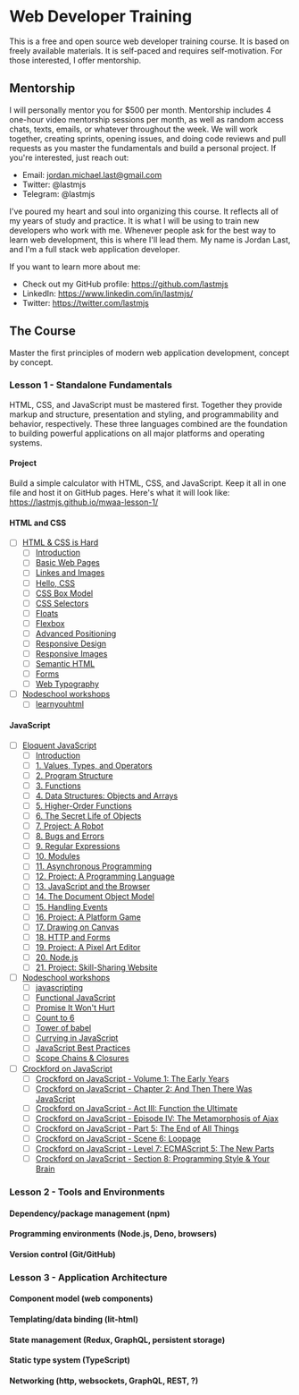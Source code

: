 # Web Developer Training

This is a free and open source web developer training course. It is based on freely available materials. It is self-paced and requires self-motivation. For those interested, I offer mentorship.

## Mentorship

I will personally mentor you for $500 per month. Mentorship includes 4 one-hour video mentorship sessions per month, as well as random access chats, texts, emails, or whatever throughout the week. We will work together, creating sprints, opening issues, and doing code reviews and pull requests as you master the fundamentals and build a personal project. If you're interested, just reach out:

* Email: jordan.michael.last@gmail.com
* Twitter: @lastmjs
* Telegram: @lastmjs

I've poured my heart and soul into organizing this course. It reflects all of my years of study and practice. It is what I will be using to train new developers who work with me. Whenever people ask for the best way to learn web development, this is where I'll lead them. My name is Jordan Last, and I'm a full stack web application developer.

If you want to learn more about me:

* Check out my GitHub profile: https://github.com/lastmjs
* LinkedIn: https://www.linkedin.com/in/lastmjs/
* Twitter: https://twitter.com/lastmjs

## The Course

Master the first principles of modern web application development, concept by concept.

### Lesson 1 - Standalone Fundamentals

HTML, CSS, and JavaScript must be mastered first. Together they provide markup and structure, presentation and styling, and programmability and behavior, respectively. These three languages combined are the foundation to building powerful applications on all major platforms and operating systems.

#### Project

Build a simple calculator with HTML, CSS, and JavaScript. Keep it all in one file and host it on GitHub pages. Here's what it will look like: https://lastmjs.github.io/mwaa-lesson-1/

#### HTML and CSS

- [ ] [HTML & CSS is Hard](https://internetingishard.com/html-and-css/)
  - [ ] [Introduction](https://internetingishard.com/html-and-css/introduction/)
  - [ ] [Basic Web Pages](https://internetingishard.com/html-and-css/basic-web-pages/)
  - [ ] [Linkes and Images](https://internetingishard.com/html-and-css/links-and-images/)
  - [ ] [Hello, CSS](https://internetingishard.com/html-and-css/hello-css/)
  - [ ] [CSS Box Model](https://internetingishard.com/html-and-css/css-box-model/)
  - [ ] [CSS Selectors](https://internetingishard.com/html-and-css/css-selectors/)
  - [ ] [Floats](https://internetingishard.com/html-and-css/floats/)
  - [ ] [Flexbox](https://internetingishard.com/html-and-css/flexbox/)
  - [ ] [Advanced Positioning](https://internetingishard.com/html-and-css/advanced-positioning/)
  - [ ] [Responsive Design](https://internetingishard.com/html-and-css/responsive-design/)
  - [ ] [Responsive Images](https://internetingishard.com/html-and-css/responsive-images/)
  - [ ] [Semantic HTML](https://internetingishard.com/html-and-css/semantic-html/)
  - [ ] [Forms](https://internetingishard.com/html-and-css/forms/)
  - [ ] [Web Typography](https://internetingishard.com/html-and-css/web-typography/)
  
- [ ] [Nodeschool workshops](https://nodeschool.io)
  - [ ] [learnyouhtml](https://github.com/denysdovhan/learnyouhtml)

#### JavaScript
- [ ] [Eloquent JavaScript](https://eloquentjavascript.net/index.html)
  - [ ] [Introduction](https://eloquentjavascript.net/00_intro.html)
  - [ ] [1. Values, Types, and Operators](https://eloquentjavascript.net/01_values.html)
  - [ ] [2. Program Structure](https://eloquentjavascript.net/02_program_structure.html)
  - [ ] [3. Functions](https://eloquentjavascript.net/03_functions.html)
  - [ ] [4. Data Structures: Objects and Arrays](https://eloquentjavascript.net/04_data.html)
  - [ ] [5. Higher-Order Functions](https://eloquentjavascript.net/05_higher_order.html)
  - [ ] [6. The Secret Life of Objects](https://eloquentjavascript.net/06_object.html)
  - [ ] [7. Project: A Robot](https://eloquentjavascript.net/07_robot.html)
  - [ ] [8. Bugs and Errors](https://eloquentjavascript.net/08_error.html)
  - [ ] [9. Regular Expressions](https://eloquentjavascript.net/09_regexp.html)
  - [ ] [10. Modules](https://eloquentjavascript.net/10_modules.html)
  - [ ] [11. Asynchronous Programming](https://eloquentjavascript.net/11_async.html)
  - [ ] [12. Project: A Programming Language](https://eloquentjavascript.net/12_language.html)
  - [ ] [13. JavaScript and the Browser](https://eloquentjavascript.net/13_browser.html)
  - [ ] [14. The Document Object Model](https://eloquentjavascript.net/14_dom.html)
  - [ ] [15. Handling Events](https://eloquentjavascript.net/15_event.html)
  - [ ] [16. Project: A Platform Game](https://eloquentjavascript.net/16_game.html)
  - [ ] [17. Drawing on Canvas](https://eloquentjavascript.net/17_canvas.html)
  - [ ] [18. HTTP and Forms](https://eloquentjavascript.net/18_http.html)
  - [ ] [19. Project: A Pixel Art Editor](https://eloquentjavascript.net/19_paint.html)
  - [ ] [20. Node.js](https://eloquentjavascript.net/20_node.html)
  - [ ] [21. Project: Skill-Sharing Website](https://eloquentjavascript.net/21_skillsharing.html)
  
- [ ] [Nodeschool workshops](https://nodeschool.io)
  - [ ] [javascripting](https://github.com/workshopper/javascripting)
  - [ ] [Functional JavaScript](https://github.com/timoxley/functional-javascript-workshop)
  - [ ] [Promise It Won't Hurt](https://github.com/stevekane/promise-it-wont-hurt)
  - [ ] [Count to 6](https://github.com/domenic/count-to-6)
  - [ ] [Tower of babel](https://github.com/yosuke-furukawa/tower-of-babel)
  - [ ] [Currying in JavaScript](https://github.com/kishorsharma/currying-workshopper)
  - [ ] [JavaScript Best Practices](https://github.com/excellalabs/js-best-practices-workshopper)
  - [ ] [Scope Chains & Closures](https://github.com/workshopper/scope-chains-closures)
  
- [ ] [Crockford on JavaScript](https://www.youtube.com/playlist?list=PL7664379246A246CB)
  - [ ] [Crockford on JavaScript - Volume 1: The Early Years](https://www.youtube.com/watch?v=JxAXlJEmNMg&list=PL7664379246A246CB&index=2&t=1s)
  - [ ] [Crockford on JavaScript - Chapter 2: And Then There Was JavaScript](https://www.youtube.com/watch?v=RO1Wnu-xKoY&list=PL7664379246A246CB&index=3&t=0s)
  - [ ] [Crockford on JavaScript - Act III: Function the Ultimate](https://www.youtube.com/watch?v=ya4UHuXNygM&list=PL7664379246A246CB&index=4&t=0s)
  - [ ] [Crockford on JavaScript - Episode IV: The Metamorphosis of Ajax](https://www.youtube.com/watch?v=Fv9qT9joc0M&list=PL7664379246A246CB&index=5&t=0s)
  - [ ] [Crockford on JavaScript - Part 5: The End of All Things](https://www.youtube.com/watch?v=47Ceot8yqeI&list=PL7664379246A246CB&index=6&t=0s)
  - [ ] [Crockford on JavaScript - Scene 6: Loopage](https://www.youtube.com/watch?v=QgwSUtYSUqA&list=PL7664379246A246CB&index=7&t=0s)
  - [ ] [Crockford on JavaScript - Level 7: ECMAScript 5: The New Parts](https://www.youtube.com/watch?v=UTEqr0IlFKY&list=PL7664379246A246CB&index=8&t=0s)
  - [ ] [Crockford on JavaScript - Section 8: Programming Style & Your Brain](https://www.youtube.com/watch?v=taaEzHI9xyY&list=PL7664379246A246CB&index=9&t=0s)

### Lesson 2 - Tools and Environments

#### Dependency/package management (npm)

#### Programming environments (Node.js, Deno, browsers)

#### Version control (Git/GitHub)

### Lesson 3 - Application Architecture

#### Component model (web components)

#### Templating/data binding (lit-html)

#### State management (Redux, GraphQL, persistent storage)

#### Static type system (TypeScript)

#### Networking (http, websockets, GraphQL, REST, ?)

